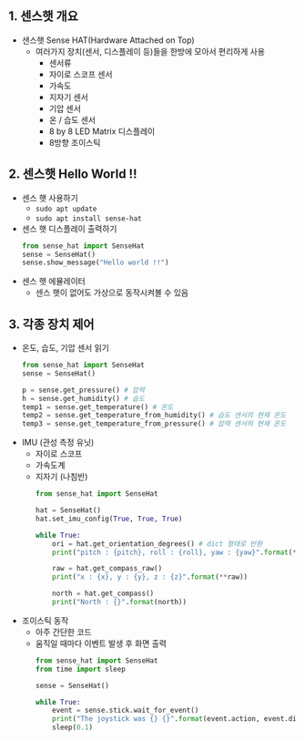 ## 1. 센스햇 개요
* 샌스햇 Sense HAT(Hardware Attached on Top)
  * 여러가지 장치(센서, 디스플레이 등)들을 한방에 모아서 편리하게 사용
    * 센서류
    * 자이로 스코프 센서
    * 가속도
    * 지자기 센서
    * 기압 센서
    * 온 / 습도 센서
    * 8 by 8 LED Matrix 디스플레이
    * 8방향 조이스틱
## 2. 센스햇 Hello World !!
* 센스 햇 사용하기
  * `sudo apt update`
  * `sudo apt install sense-hat`
* 센스 햇 디스플레이 출력하기
    ```python
    from sense_hat import SenseHat
    sense = SenseHat()
    sense.show_message("Hello world !!")
    ```
* 센스 햇 에뮬레이터
  * 센스 햇이 없어도 가상으로 동작시켜볼 수 있음
## 3. 각종 장치 제어
* 온도, 습도, 기압 센서 읽기
    ```python
    from sense_hat import SenseHat
    sense = SenseHat()

    p = sense.get_pressure() # 압력
    h = sense.get_humidity() # 습도
    temp1 = sense.get_temperature() # 온도
    temp2 = sense.get_temperature_from_humidity() # 습도 센서의 현재 온도
    temp3 = sense.get_temperature_from_pressure() # 압력 센서의 현재 온도
    ```
* IMU (관성 측정 유닛)
  * 자이로 스코프
  * 가속도계
  * 지자기 (나침반)
    ```python
    from sense_hat import SenseHat

    hat = SenseHat()
    hat.set_imu_config(True, True, True)

    while True:
        ori = hat.get_orientation_degrees() # dict 형태로 반환
        print("pitch : {pitch}, roll : {roll}, yaw : {yaw}".format(**ori))

        raw = hat.get_compass_raw()
        print("x : {x}, y : {y}, z : {z}".format(**raw))

        north = hat.get_compass()
        print("North : {}".format(north))
    ```
* 조이스틱 동작
  * 아주 간단한 코드
  * 움직일 때마다 이벤트 발생 후 화면 출력
    ```python
    from sense_hat import SenseHat
    from time import sleep

    sense = SenseHat()

    while True:
        event = sense.stick.wait_for_event()
        print("The joystick was {} {}".format(event.action, event.direction))
        sleep(0.1)
    ```
